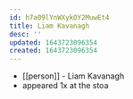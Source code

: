 ```yaml
---
id: h7a09lYnWXykOY2MuwEt4
title: Liam Kavanagh
desc: ''
updated: 1643723096354
created: 1643723096354
---
```



- [[person]] - Liam Kavanagh
- appeared 1x at the stoa

